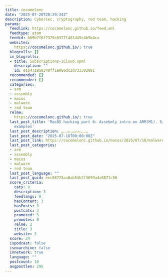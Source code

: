 ```yaml
---
title: cocomelonc
date: "2025-07-20T20:29:34Z"
description: Cybersec, cryptography, red team, hacking
params:
  feedlink: https://cocomelonc.github.io/feed.xml
  feedtype: atom
  feedid: b69b7f6f7379c6377f481d45c4b5b4ca
  websites:
    https://cocomelonc.github.io/: true
  blogrolls: []
  in_blogrolls:
  - title: Subscriptions-iCloud.opml
    description: ""
    id: e1b4718a0340ff1e866dc2d733303081
  recommended: []
  recommender: []
  categories:
  - arm
  - assembly
  - macos
  - malware
  - red team
  relme:
    https://cocomelonc.github.io/: true
  last_post_title: 'MacOS hacking part 6: Assebmly intro on ARM(M1). Simple NASM (M1)
    examples'
  last_post_description: ﷽
  last_post_date: "2025-07-18T00:00:00Z"
  last_post_link: https://cocomelonc.github.io/macos/2025/07/18/malware-mac-6.html
  last_post_categories:
  - arm
  - assembly
  - macos
  - malware
  - red team
  last_post_language: ""
  last_post_guid: eec08725aa0ab54b2f3699a4a8871c58
  score_criteria:
    cats: 0
    description: 3
    feedlangs: 0
    hasContent: 3
    hasPosts: 3
    postcats: 3
    promoted: 5
    promotes: 0
    relme: 2
    title: 3
    website: 2
  score: 24
  ispodcast: false
  isnoarchive: false
  innetwork: true
  language: ""
  postcount: 10
  avgpostlen: 295
---
```

